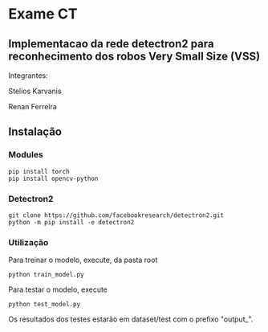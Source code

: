 # Exame CT
## Implementacao da rede detectron2 para reconhecimento dos robos Very Small Size (VSS) 

Integrantes:

Stelios Karvanis

Renan Ferreira

## Instalação

### Modules
```
pip install torch
pip install opencv-python
```
### Detectron2

```
git clone https://github.com/facebookresearch/detectron2.git
python -m pip install -e detectron2
```

### Utilização

Para treinar o modelo, execute, da pasta root
```
python train_model.py
```

Para testar o modelo, execute 
```
python test_model.py
```

Os resultados dos testes estarão em dataset/test com o prefixo "output_".



